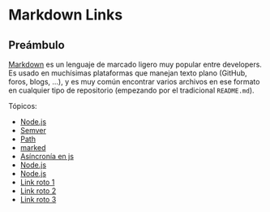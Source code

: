 # Markdown Links

## Preámbulo

[Markdown](https://es.wikipedia.org/wiki/Markdown) es un lenguaje de marcado
ligero muy popular entre developers. Es usado en muchísimas plataformas que
manejan texto plano (GitHub, foros, blogs, ...), y es muy común
encontrar varios archivos en ese formato en cualquier tipo de repositorio
(empezando por el tradicional `README.md`).

Tópicos:

- [Node.js](https://nodejs.org/en/)
- [Semver](https://semver.org/)
- [Path](https://nodejs.org/api/path.html)
- [marked](https://github.com/markedjs/marked)
- [Asíncronía en js](https://carlosazaustre.com/manejando-la-asincronia-en-javascript/)
- [Node.js](https://nodejs.org/en/)
- [Node.js](https://nodejs.org/en/)
- [Link roto 1](https://nodejs.org/en/asdeasd)
- [Link roto 2](https://semver.org/retayre)
- [Link roto 3](https://nodejs.org/api/asdeasd)